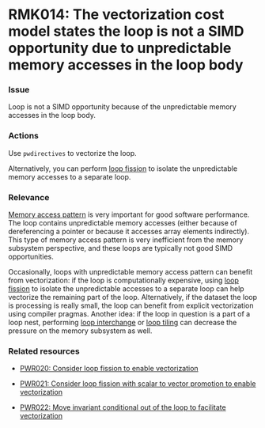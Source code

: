 # RMK014: The vectorization cost model states the loop is not a SIMD opportunity due to unpredictable memory accesses in the loop body

### Issue

Loop is not a SIMD opportunity because of the unpredictable memory accesses in
the loop body.

### Actions

Use `pwdirectives` to vectorize the loop.

Alternatively, you can perform [loop fission](/Glossary/Loop-fission.md) to
isolate the unpredictable memory accesses to a separate loop.

### Relevance

[Memory access pattern](/Glossary/Memory-access-pattern.md) is very important
for good software performance. The loop contains unpredictable memory accesses
(either because of dereferencing a pointer or because it accesses array elements
indirectly). This type of memory access pattern is very inefficient from the
memory subsystem perspective, and these loops are typically not good SIMD
opportunities.

Occasionally, loops with unpredictable memory access pattern can benefit from
vectorization: if the loop is computationally expensive, using
[loop fission](/Glossary/Loop-fission.md) to isolate the unpredictable accesses
to a separate loop can help vectorize the remaining part of the loop.
Alternatively, if the dataset the loop is processing is really small, the loop
can benefit from explicit vectorization using compiler pragmas. Another idea:
if the loop in question is a part of a loop nest, performing
[loop interchange](/Glossary/Loop-interchange.md) or
[loop tiling](/Glossary/Loop-tiling.md) can decrease the pressure on the memory
subsystem as well.

### Related resources

* [PWR020: Consider loop fission to enable vectorization](/Checks/PWR020/README.md)

* [PWR021: Consider loop fission with scalar to vector promotion to enable vectorization](/Checks/PWR021/README.md)

* [PWR022: Move invariant conditional out of the loop to facilitate vectorization](/Checks/PWR022/README.md)
